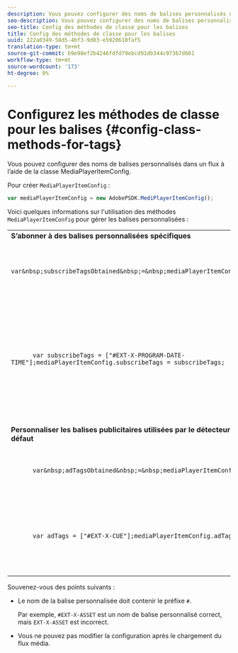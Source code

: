 ```yaml
---
description: Vous pouvez configurer des noms de balises personnalisés dans un flux à l’aide de la classe MediaPlayerItemConfig.
seo-description: Vous pouvez configurer des noms de balises personnalisés dans un flux à l’aide de la classe MediaPlayerItemConfig.
seo-title: Config des méthodes de classe pour les balises
title: Config des méthodes de classe pour les balises
uuid: 222a0349-58d5-4bf3-9d03-e5920610faf5
translation-type: tm+mt
source-git-commit: b9e98ef2b4246fdfd79ebcd91db344c97367d661
workflow-type: tm+mt
source-wordcount: '173'
ht-degree: 0%

---
```



# Configurez les méthodes de classe pour les balises {#config-class-methods-for-tags}

Vous pouvez configurer des noms de balises personnalisés dans un flux à l’aide de la classe MediaPlayerItemConfig.

Pour créer `MediaPlayerItemConfig` :

```js
var mediaPlayerItemConfig = new AdobePSDK.MediPlayerItemConfig();
```

Voici quelques informations sur l&#39;utilisation des méthodes `MediaPlayerItemConfig` pour gérer les balises personnalisées :

<table id="table_0AC0973497144DDAB05726E3F031ACD1"> 
 <tbody> 
  <tr> 
   <td colname="col1"> <b>S’abonner à des balises personnalisées spécifiques</b> </td> 
   <td colname="col2"> </td> 
  </tr> 
  <tr> 
   <td colname="col1"> 
    <code class="syntax javascript">
      var&amp;nbsp;subscribeTagsObtained&amp;nbsp;=&amp;nbsp;mediaPlayerItemConfig.subscribeTags;
    </code> </td> 
   <td colname="col2"> <p>Récupère la liste actuelle des balises abonnées. </p> </td> 
  </tr> 
  <tr> 
   <td colname="col1"> 
    <code class="syntax javascript">
      var&nbsp;subscribeTags&nbsp;=&nbsp;["#EXT-X-PROGRAM-DATE-TIME"];mediaPlayerItemConfig.subscribeTags&nbsp;=&nbsp;subscribeTags;
    </code> </td> 
   <td colname="col2"> <p>Définit la liste des balises abonnées exposées à l’application. </p> <p>Votre application est également automatiquement abonnée à toutes les balises transmises par le biais de <span class="codeph"> adTags </span>. </p> </td> 
  </tr> 
  <tr> 
   <td colname="col1"> <b>Personnaliser les balises publicitaires utilisées par le détecteur d'opportunités par défaut  </b> </td> 
   <td colname="col2"> </td> 
  </tr> 
  <tr> 
   <td colname="col1"> 
    <code class="syntax javascript">
      var&amp;nbsp;adTagsObtained&amp;nbsp;=&amp;nbsp;mediaPlayerItemConfig.adTags; 
    </code> </td> 
   <td colname="col2"> <p>Récupère la liste actuelle des balises publicitaires. </p> </td> 
  </tr> 
  <tr> 
   <td colname="col1"> 
    <code class="syntax javascript">
      var&nbsp;adTags&nbsp;=&nbsp;["#EXT-X-CUE"];mediaPlayerItemConfig.adTags&nbsp;=&nbsp;adTags;
    </code> </td> 
   <td colname="col2"> <p>Définit la liste des balises publicitaires à utiliser par le générateur d’opportunités par défaut. </p> </td> 
  </tr> 
 </tbody> 
</table>

Souvenez-vous des points suivants :

* Le nom de la balise personnalisée doit contenir le préfixe `#`.

   Par exemple, `#EXT-X-ASSET` est un nom de balise personnalisé correct, mais `EXT-X-ASSET` est incorrect.

* Vous ne pouvez pas modifier la configuration après le chargement du flux média.

